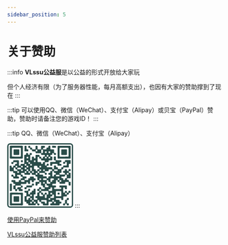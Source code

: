 ```yaml
---
sidebar_position: 5
---
```


# 关于赞助

:::info
**VLssu公益服**是以公益的形式开放给大家玩

但个人经济有限（为了服务器性能，每月高额支出），也因有大家的赞助撑到了现在
:::

:::tip
可以使用QQ、微信（WeChat）、支付宝（Alipay）或贝宝（PayPal）赞助，赞助时请备注您的游戏ID！
:::

:::tip
QQ、微信（WeChat）、支付宝（Alipay）

![An image](/img/mcserver/image.png)
:::

[使用PayPal来赞助](https://paypal.me/vlssu1?country.x=C2\&locale.x=zh\_XC)

[VLssu公益服赞助列表](https://docs.qq.com/sheet/BqI21X2yZIht1J82GY3bbHaV3xitrv29OF2q2Ir8BG0Y6m4N1p7JDc3f29nG1wjiV81REN093S8jZb056WbJ0)
